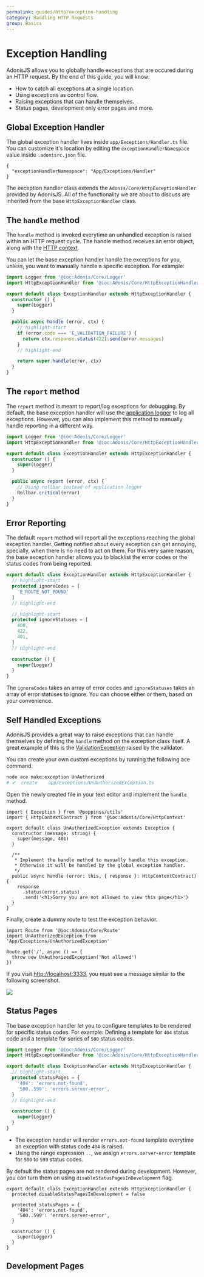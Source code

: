 ```yaml
---
permalink: guides/http/exception-handling
category: Handling HTTP Requests
group: Basics
---
```


# Exception Handling
AdonisJS allows you to globally handle exceptions that are occured during an HTTP request. By the end of this guide, you will know:

- How to catch all exceptions at a single location.
- Using exceptions as control flow.
- Raising exceptions that can handle themselves.
- Status pages, development only error pages and more.

## Global Exception Handler
The global exception handler lives inside `app/Exceptions/Handler.ts` file. You can customize it's location by editing the `exceptionHandlerNamespace` value inside `.adonisrc.json` file.

```json{}{.adonisrc.json}
{
  "exceptionHandlerNamespace": "App/Exceptions/Handler"
}
```

The exception handler class extends the `Adonis/Core/HttpExceptionHandler` provided by AdonisJS. All of the functionality we are about to discuss are inherited from the base `HttpExceptionHandler` class.

## The `handle` method
The `handle` method is invoked everytime an unhandled exception is raised within an HTTP request cycle. The handle method receives an error object, along with the [HTTP context](introduction#http-context).

You can let the base exception handler handle the exceptions for you, unless, you want to manually handle a specific exception. For example:

```ts
import Logger from '@ioc:Adonis/Core/Logger'
import HttpExceptionHandler from '@ioc:Adonis/Core/HttpExceptionHandler'

export default class ExceptionHandler extends HttpExceptionHandler {
  constructor () {
    super(Logger)
  }

  public async handle (error, ctx) {
    // highlight-start
    if (error.code === 'E_VALIDATION_FAILURE') {
      return ctx.response.status(422).send(error.messages)
    }
    // highlight-end

    return super.handle(error, ctx)
  }
}
```

## The `report` method
The `report` method is meant to report/log exceptions for debugging. By default, the base exception handler will use the [application logger](logger) to log all exceptions. However, you can also implement this method to manually handle reporting in a different way.

```ts
import Logger from '@ioc:Adonis/Core/Logger'
import HttpExceptionHandler from '@ioc:Adonis/Core/HttpExceptionHandler'

export default class ExceptionHandler extends HttpExceptionHandler {
  constructor () {
    super(Logger)
  }

  public async report (error, ctx) {
    // Using rollbar instead of application logger
    Rollbar.critical(error)
  }
}
```

## Error Reporting
The default `report` method will report all the exceptions reaching the global exception handler. Getting notified about every exception can get annoying, specially, when there is no need to act on them. For this very same reason, the base exception handler allows you to blacklist the error codes or the status codes from being reported.

```ts
export default class ExceptionHandler extends HttpExceptionHandler {
  // highlight-start
  protected ignoreCodes = [
    'E_ROUTE_NOT_FOUND'
  ]
  // highlight-end

  // highlight-start
  protected ignoreStatuses = [
    400,
    422,
    401,
  ]
  // highlight-end

  constructor () {
    super(Logger)
  }
}
```

The `ignoreCodes` takes an array of error codes and `ignoreStatuses` takes an array of error statuses to ignore. You can choose either or them, based on your convenience.

## Self Handled Exceptions
AdonisJS provides a great way to raise exceptions that can handle themselves by defining the `handle` method on the exception class itself. A great example of this is the [ValidationException](https://github.com/adonisjs/validator/blob/develop/src/ValidationException/index.ts) raised by the validator.

You can create your own custom exceptions by running the following ace command.

```sh
node ace make:exception UnAuthorized
# ✔  create    app/Exceptions/UnAuthorizedException.ts
```

Open the newly created file in your text editor and implement the `handle` method.

```ts{}{app/Exceptions/UnAuthorizedException.ts}
import { Exception } from '@poppinss/utils'
import { HttpContextContract } from '@ioc:Adonis/Core/HttpContext'

export default class UnAuthorizedException extends Exception {
  constructor (message: string) {
    super(message, 401)
  }

  /**
   * Implement the handle method to manually handle this exception.
   * Otherwise it will be handled by the global exception handler.
   */
  public async handle (error: this, { response }: HttpContextContract) {
    response
      .status(error.status)
      .send('<h1>Sorry you are not allowed to view this page</h1>')
  }
}
```

Finally, create a dummy route to test the exception behavior.

```ts{}{start/routes.ts}
import Route from '@ioc:Adonis/Core/Route'
import UnAuthorizedException from 'App/Exceptions/UnAuthorizedException'

Route.get('/', async () => {
  throw new UnAuthorizedException('Not allowed')
})
```

If you visit [http://localhost:3333](http://localhost:3333), you must see a message similar to the following screenshot.

![](https://res.cloudinary.com/adonis-js/image/upload/q_100/v1582479120/adonisjs.com/self-handled-exception.png)


## Status Pages
The base exception handler let you to configure templates to be rendered for specific status codes. For example: Defining a template for `404` status code and a template for series of `500` status codes.

```ts
import Logger from '@ioc:Adonis/Core/Logger'
import HttpExceptionHandler from '@ioc:Adonis/Core/HttpExceptionHandler'

export default class ExceptionHandler extends HttpExceptionHandler {
  // highlight-start
  protected statusPages = {
    '404': 'errors.not-found',
    '500..599': 'errors.server-error',
  }
  // highlight-end

  constructor () {
    super(Logger)
  }
}
```

- The exception handler will render `errors.not-found` template everytime an exception with status code `404` is raised.
- Using the range expression `..`, we assign `errors.server-error` template for `500` to `599` status codes.

By default the status pages are not rendered during development. However, you can turn them on using `disableStatusPagesInDevelopment` flag.

```ts{2}
export default class ExceptionHandler extends HttpExceptionHandler {
  protected disableStatusPagesInDevelopment = false

  protected statusPages = {
    '404': 'errors.not-found',
    '500..599': 'errors.server-error',
  }

  constructor () {
    super(Logger)
  }
}
```

## Development Pages
